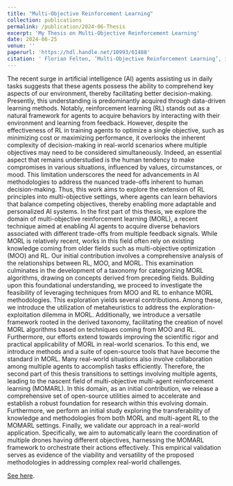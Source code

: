 ```yaml
---
title: "Multi-Objective Reinforcement Learning"
collection: publications
permalink: /publication/2024-06-Thesis
excerpt: 'My Thesis on Multi-Objective Reinforcement Learning'
date: 2024-06-25
venue: ''
paperurl: 'https://hdl.handle.net/10993/61488'
citation: ' Florian Felten, ‘Multi-Objective Reinforcement Learning’, in Unilu - Université du Luxembourg [FSTM], Luxembourg.'
---
```

The recent surge in artificial intelligence (AI) agents assisting us in daily tasks suggests that these agents possess the ability to comprehend key aspects of our environment, thereby facilitating better decision-making. Presently, this understanding is predominantly acquired through data-driven learning methods. Notably, reinforcement learning (RL) stands out as a natural framework for agents to acquire behaviors by interacting with their environment and learning from feedback. However, despite the effectiveness of RL in training agents to optimize a single objective, such as minimizing cost or maximizing performance, it overlooks the inherent complexity of decision-making in real-world scenarios where multiple objectives may need to be considered simultaneously. Indeed, an essential aspect that remains understudied is the human tendency to make compromises in various situations, influenced by values, circumstances, or mood. This limitation underscores the need for advancements in AI methodologies to address the nuanced trade-offs inherent to human decision-making. Thus, this work aims to explore the extension of RL principles into multi-objective settings, where agents can learn behaviors that balance competing objectives, thereby enabling more adaptable and personalized AI systems. In the first part of this thesis, we explore the domain of multi-objective reinforcement learning (MORL), a recent technique aimed at enabling AI agents to acquire diverse behaviors associated with different trade-offs from multiple feedback signals. While MORL is relatively recent, works in this field often rely on existing knowledge coming from older fields such as multi-objective optimization (MOO) and RL. Our initial contribution involves a comprehensive analysis of the relationships between RL, MOO, and MORL. This examination culminates in the development of a taxonomy for categorizing MORL algorithms, drawing on concepts derived from preceding fields. Building upon this foundational understanding, we proceed to investigate the feasibility of leveraging techniques from MOO and RL to enhance MORL methodologies. This exploration yields several contributions. Among these, we introduce the utilization of metaheuristics to address the exploration-exploitation dilemma in MORL. Additionally, we introduce a versatile framework rooted in the derived taxonomy, facilitating the creation of novel MORL algorithms based on techniques coming from MOO and RL. Furthermore, our efforts extend towards improving the scientific rigor and practical applicability of MORL in real-world scenarios. To this end, we introduce methods and a suite of open-source tools that have become the standard in MORL. Many real-world situations also involve collaboration among multiple agents to accomplish tasks efficiently. Therefore, the second part of this thesis transitions to settings involving multiple agents, leading to the nascent field of multi-objective multi-agent reinforcement learning (MOMARL). In this domain, as an initial contribution, we release a comprehensive set of open-source utilities aimed to accelerate and establish a robust foundation for research within this evolving domain. Furthermore, we perform an initial study exploring the transferability of knowledge and methodologies from both MORL and multi-agent RL to the MOMARL settings. Finally, we validate our approach in a real-world application. Specifically, we aim to automatically learn the coordination of multiple drones having different objectives, harnessing the MOMARL framework to orchestrate their actions effectively. This empirical validation serves as evidence of the viability and versatility of the proposed methodologies in addressing complex real-world challenges.


[See here](https://ffelten.github.io/files/Thesis_website.pdf).